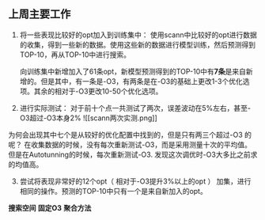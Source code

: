 ## 上周主要工作
1. 将一些表现比较好的opt加入到训练集中：
	使用scann中比较好的opt进行数据的收集，得到一些新的数据。使用这些新的数据进行模型训练，然后预测得到TOP-10，再从TOP-10中进行搜索。

	向训练集中新增加入了61条opt，新模型预测得到的TOP-10中有**7条**是来自新增的。但是其中，有一条是-O3，有两条是在-O3的基础上更改1-3个优化选项。其余的相对于-O3更改10-50个优化选项。
	
2. 进行实际测试：
对于前十个点一共测试了两次，误差波动在5%左右，甚至-O3超过-O3本身2%
![[scann两次实测.png]]

为何会出现其中七个是从较好的优化配置中找到的，但是只有两三个超过-O3 的呢？ 
	在收集数据的时候，没有每次重新测试-O3，而是采用测量十次的平均值。但是在Autotunning的时候，每次重新测试-O3. 发现这次调优时-O3大多比之前求的均值高。
	
3. 尝试将表现非常好的12个opt（ 相对于-O3提升3%以上的opt ） 加集，进行相同的操作。预测的TOP-10中只有一个是来自新加入的opt。

**搜索空间**
**固定O3**
**聚合方法**